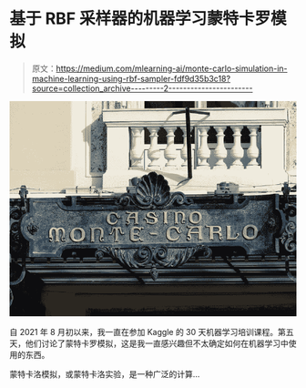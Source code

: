 # 基于 RBF 采样器的机器学习蒙特卡罗模拟

> 原文：<https://medium.com/mlearning-ai/monte-carlo-simulation-in-machine-learning-using-rbf-sampler-fdf9d35b3c18?source=collection_archive---------2----------------------->

![](img/1827c7f44319d2f34f950193cfa5b02d.png)

自 2021 年 8 月初以来，我一直在参加 Kaggle 的 30 天机器学习培训课程。第五天，他们讨论了蒙特卡罗模拟，这是我一直感兴趣但不太确定如何在机器学习中使用的东西。

蒙特卡洛模拟，或蒙特卡洛实验，是一种广泛的计算…